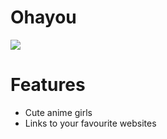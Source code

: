 Ohayou
======
<img src="https://cloud.githubusercontent.com/assets/7588761/3012576/742e9ce8-df3b-11e3-916a-f326c2126945.png">



Features
======
<ul>
<li>
Cute anime girls
</li>
<li>
Links to your favourite websites
</li>
</ul>
